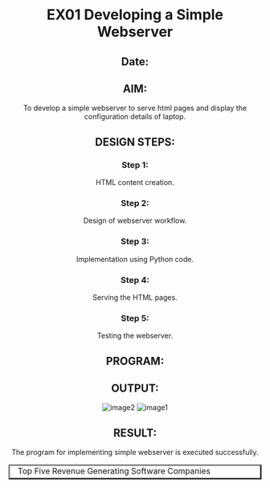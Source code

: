 # EX01 Developing a Simple Webserver
## Date:

## AIM:
To develop a simple webserver to serve html pages and display the configuration details of laptop.

## DESIGN STEPS:
### Step 1: 
HTML content creation.

### Step 2:
Design of webserver workflow.

### Step 3:
Implementation using Python code.

### Step 4:
Serving the HTML pages.

### Step 5:
Testing the webserver.

## PROGRAM:
<!DOCTYPE html>
<html>
   <head>
      <title>Top Software Companies With Revenue Table</title>
   </head>
<body bgcolor="" align="center">
<table border="3" cellspacing="4" cellpadding="6" height="30" width="70">
<caption>Top Five Revenue Generating Software Companies</caption>
   <tr> 
        <th>Rank</th>
        <th>Company</th>
        <th>Sales</th>
        <th>Nationality</th>
   </tr> 
   <tr>
        <td>1</td>
        <td>MicroSoft</td>
        <td>57.9</td>
        <td>USA</td>

   </tr>
 <tr>
        <td>2</td>
        <td>Oracle</td>
        <td>21.0</td>
        <td>USA</td>

   </tr>
<tr>
        <td>3</td>
        <td>SAP</td>
        <td>16.1</td>
        <td>Germany</td>

   </tr>
<tr>
       <td>4</td>
       <td>Computer Associates</td>
       <td>4.2</td>
       <td>USA<td>
   </tr>
<tr>
       <td>5</td>
       <td>Adobe</td>
       <td>3.4</td>
       <td>USA<td>
   </tr>

       


</body>
</html>

## OUTPUT:
![image2](https://github.com/user-attachments/assets/ac412330-f709-4258-bfdb-7fc1712adeaa)
![image1](https://github.com/user-attachments/assets/acfc7562-5117-4543-9095-106dd39e0af0)

## RESULT:
The program for implementing simple webserver is executed successfully.
